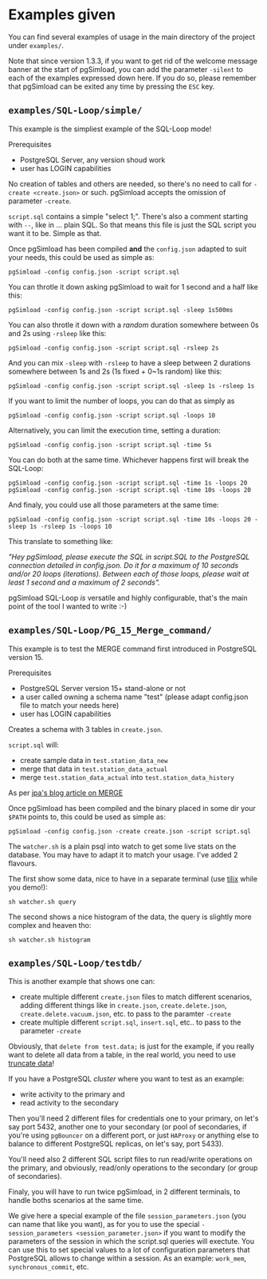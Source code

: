 # Examples given

You can find several examples of usage in the main directory of the project
under `examples/`.

Note that since version 1.3.3, if you want to get rid of the welcome message
banner at the start of pgSimload, you can add the parameter `-silent` to each
of the examples expressed down here. If you do so, please remember that
pgSimload can be exited any time by pressing the `ESC` key.

## `examples/SQL-Loop/simple/`

This example is the simpliest example of the SQL-Loop mode!

Prerequisites

 - PostgreSQL Server, any version shoud work
 - user has LOGIN capabilities

No creation of tables and others are needed, so there's no need to call for
`-create <create.json>` or such. pgSimload accepts the omission of parameter 
`-create`.

`script.sql` contains a simple "select 1;". There's also a comment starting
with `--`, like in ... plain SQL. So that means this file is just the SQL
script you want it to be. Simple as that.

Once pgSimload has been compiled **and** the `config.json` adapted to suit
your needs, this could be used as simple as:

```code
pgSimload -config config.json -script script.sql
```

You can throtle it down asking pgSimload to wait for 1 second and a half like
this:

```code
pgSimload -config config.json -script script.sql -sleep 1s500ms
```

You can also throtle it down with a *random* duration somewhere between 0s and
2s using `-rsleep` like this:

```code
pgSimload -config config.json -script script.sql -rsleep 2s
```

And you can mix `-sleep` with `-rsleep` to have a sleep between 2 durations
somewhere between 1s and 2s (1s fixed + 0~1s random) like this:

```
pgSimload -config config.json -script script.sql -sleep 1s -rsleep 1s
```

If you want to limit the number of loops, you can do that as simply as

```code
pgSimload -config config.json -script script.sql -loops 10
```

Alternatively, you can limit the execution time, setting a duration:

```code
pgSimload -config config.json -script script.sql -time 5s
```
You can do both at the same time. Whichever happens first will
break the SQL-Loop:

```code
pgSimload -config config.json -script script.sql -time 1s -loops 20
pgSimload -config config.json -script script.sql -time 10s -loops 20
```

And finaly, you could use all those parameters at the same time: 

```code
pgSimload -config config.json -script script.sql -time 10s -loops 20 -sleep 1s -rsleep 1s -loops 10
```

This translate to something like: 

*"Hey pgSimload, please execute the SQL in script.SQL to the PostgreSQL
connection detailed in config.json. Do it for a maximum of 10 seconds and/or
20 loops (iterations). Between each of those loops, please wait at least 1
second and a maximum of 2 seconds".*

pgSimload SQL-Loop *is* versatile and highly configurable, that's the main
point of the tool I wanted to write :-)


## `examples/SQL-Loop/PG_15_Merge_command/`

This example is to test the MERGE command first introduced in PostgreSQL
version 15.

Prerequisites

 - PostgreSQL Server version 15+ stand-alone or not
 - a user called owning a schema name "test" (please adapt config.json file to
   match your needs here)
 - user has LOGIN capabilities

Creates a schema with 3 tables in `create.json`.

`script.sql` will:

 - create sample data in `test.station_data_new`
 - merge that data in `test.station_data_actual`
 - merge `test.station_data_actual` into `test.station_data_history`

As per [jpa's blog article on MERGE](https://www.crunchydata.com/blog/a-look-at-postgres-15-merge-command-with-examples)

Once pgSimload has been compiled and the binary placed in some dir your
`$PATH` points to, this could be used as simple as:

```code
pgSimload -config config.json -create create.json -script script.sql
```

The `watcher.sh` is a plain psql into watch to get some live stats on the
database. You may have to adapt it to match your usage. I've added 2 flavours.

The first show some data, nice to have in a separate terminal (use
[tilix](https://gnunn1.github.io/tilix-web/) while you demo!):

```code
sh watcher.sh query
```

The second shows a nice histogram of the data, the query is slightly more
complex and heaven tho:

```code
sh watcher.sh histogram
```

## `examples/SQL-Loop/testdb/`

This is another example that shows one can:

 - create multiple different `create.json` files to match different scenarios,
   adding different things like in `create.json`, `create.delete.json`,
`create.delete.vacuum.json`, etc. to pass to the paramter `-create`
 - create multiple different `script.sql`, `insert.sql`, etc.. to pass to the
   parameter `-create`

Obviously, that `delete from test.data;` is just for the example, if you
really want to delete all data from a table, in the real world, you need to
use [truncate
data](https://www.postgresql.org/docs/current/sql-truncate.html)!

If you have a PostgreSQL *cluster* where you want to test as an example:

 - write activity to the primary and
 - read activity to the secondary

Then you'll need 2 different files for credentials one to your primary, on
let's say port 5432, another one to your secondary (or pool of secondaries, if
you're using `pgBouncer` on a different port, or just `HAProxy` or anything
else to balance to different PostgreSQL replicas, on let's say, port 5433).

You'll need also 2 different SQL script files to run read/write operations on
the primary, and obviously, read/only operations to the secondary (or group of
secondaries).

Finaly, you will have to run twice pgSimload, in 2 different terminals, to
handle boths scenarios at the same time.

We give here a special example of the file `session_parameters.json` (you can
name that like you want), as for you to use the special `-session_parameters
<session_parameter.json>` if you want to modify the parameters of the session
in which the script.sql queries will exectute. You can use this to set special
values to a lot of configuration parameters that PostgreSQL allows to change
within a session. As an example: `work_mem`, `synchronous_commit`, etc.

